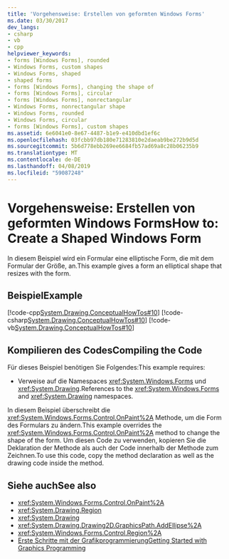 ```yaml
---
title: 'Vorgehensweise: Erstellen von geformten Windows Forms'
ms.date: 03/30/2017
dev_langs:
- csharp
- vb
- cpp
helpviewer_keywords:
- forms [Windows Forms], rounded
- Windows Forms, custom shapes
- Windows Forms, shaped
- shaped forms
- forms [Windows Forms], changing the shape of
- forms [Windows Forms], circular
- forms [Windows Forms], nonrectangular
- Windows Forms, nonrectangular shape
- Windows Forms, rounded
- Windows Forms, circular
- forms [Windows Forms], custom shapes
ms.assetid: 6e6041e0-8e67-4487-b1e9-e410dbd1ef6c
ms.openlocfilehash: 03fcbb97db180e71283810e2daeab9be272b9d5d
ms.sourcegitcommit: 5b6d778ebb269ee6684fb57ad69a8c28b06235b9
ms.translationtype: MT
ms.contentlocale: de-DE
ms.lasthandoff: 04/08/2019
ms.locfileid: "59087248"
---
```

# <a name="how-to-create-a-shaped-windows-form"></a><span data-ttu-id="6efbb-102">Vorgehensweise: Erstellen von geformten Windows Forms</span><span class="sxs-lookup"><span data-stu-id="6efbb-102">How to: Create a Shaped Windows Form</span></span>
<span data-ttu-id="6efbb-103">In diesem Beispiel wird ein Formular eine elliptische Form, die mit dem Formular der Größe, an.</span><span class="sxs-lookup"><span data-stu-id="6efbb-103">This example gives a form an elliptical shape that resizes with the form.</span></span>  
  
## <a name="example"></a><span data-ttu-id="6efbb-104">Beispiel</span><span class="sxs-lookup"><span data-stu-id="6efbb-104">Example</span></span>  
 [!code-cpp[System.Drawing.ConceptualHowTos#10](~/samples/snippets/cpp/VS_Snippets_Winforms/System.Drawing.ConceptualHowTos/cpp/form1.cpp#10)]
 [!code-csharp[System.Drawing.ConceptualHowTos#10](~/samples/snippets/csharp/VS_Snippets_Winforms/System.Drawing.ConceptualHowTos/CS/form1.cs#10)]
 [!code-vb[System.Drawing.ConceptualHowTos#10](~/samples/snippets/visualbasic/VS_Snippets_Winforms/System.Drawing.ConceptualHowTos/VB/form1.vb#10)]  
  
## <a name="compiling-the-code"></a><span data-ttu-id="6efbb-105">Kompilieren des Codes</span><span class="sxs-lookup"><span data-stu-id="6efbb-105">Compiling the Code</span></span>  
 <span data-ttu-id="6efbb-106">Für dieses Beispiel benötigen Sie Folgendes:</span><span class="sxs-lookup"><span data-stu-id="6efbb-106">This example requires:</span></span>  
  
-   <span data-ttu-id="6efbb-107">Verweise auf die Namespaces <xref:System.Windows.Forms> und <xref:System.Drawing>.</span><span class="sxs-lookup"><span data-stu-id="6efbb-107">References to the <xref:System.Windows.Forms> and <xref:System.Drawing> namespaces.</span></span>  
  
 <span data-ttu-id="6efbb-108">In diesem Beispiel überschreibt die <xref:System.Windows.Forms.Control.OnPaint%2A> Methode, um die Form des Formulars zu ändern.</span><span class="sxs-lookup"><span data-stu-id="6efbb-108">This example overrides the <xref:System.Windows.Forms.Control.OnPaint%2A> method to change the shape of the form.</span></span> <span data-ttu-id="6efbb-109">Um diesen Code zu verwenden, kopieren Sie die Deklaration der Methode als auch der Code innerhalb der Methode zum Zeichnen.</span><span class="sxs-lookup"><span data-stu-id="6efbb-109">To use this code, copy the method declaration as well as the drawing code inside the method.</span></span>  
  
## <a name="see-also"></a><span data-ttu-id="6efbb-110">Siehe auch</span><span class="sxs-lookup"><span data-stu-id="6efbb-110">See also</span></span>

- <xref:System.Windows.Forms.Control.OnPaint%2A>
- <xref:System.Drawing.Region>
- <xref:System.Drawing>
- <xref:System.Drawing.Drawing2D.GraphicsPath.AddEllipse%2A>
- <xref:System.Windows.Forms.Control.Region%2A>
- [<span data-ttu-id="6efbb-111">Erste Schritte mit der Grafikprogrammierung</span><span class="sxs-lookup"><span data-stu-id="6efbb-111">Getting Started with Graphics Programming</span></span>](getting-started-with-graphics-programming.md)
